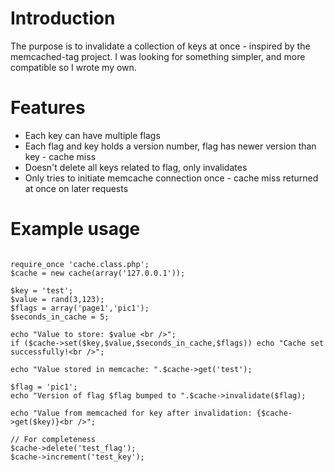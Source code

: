 # Introduction #

The purpose is to invalidate a collection of keys at once - inspired by the memcached-tag project. I was looking for something simpler, and more compatible so I wrote my own.

# Features #

  * Each key can have multiple flags
  * Each flag and key holds a version number, flag has newer version than key - cache miss
  * Doesn't delete all keys related to flag, only invalidates
  * Only tries to initiate memcache connection once - cache miss returned at once on later requests


# Example usage #
```

require_once 'cache.class.php';
$cache = new cache(array('127.0.0.1'));

$key = 'test';
$value = rand(3,123);
$flags = array('page1','pic1');
$seconds_in_cache = 5;

echo "Value to store: $value <br />";
if ($cache->set($key,$value,$seconds_in_cache,$flags)) echo "Cache set successfully!<br />";

echo "Value stored in memcache: ".$cache->get('test');

$flag = 'pic1';
echo "Version of flag $flag bumped to ".$cache->invalidate($flag);

echo "Value from memcached for key after invalidation: {$cache->get($key)}<br />";

// For completeness
$cache->delete('test_flag');
$cache->increment('test_key');
```
